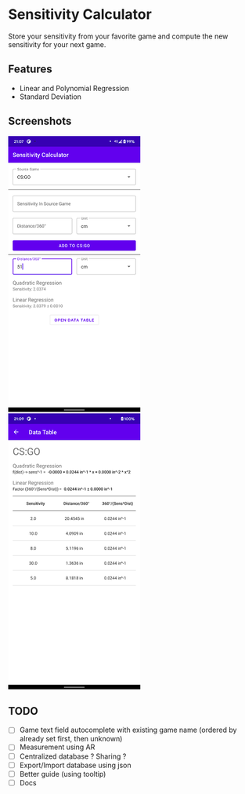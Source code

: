 # Sensitivity Calculator

Store your sensitivity from your favorite game and compute the new sensitivity for your next game.

## Features

-  Linear and Polynomial Regression
-  Standard Deviation

## Screenshots

![image-20210223210818783](assets/image-20210223210818783.png)![image-20210223210931749](assets/image-20210223210931749.png)

## TODO

- [ ] Game text field autocomplete with existing game name (ordered by already set first, then unknown)
- [ ] Measurement using AR
- [ ] Centralized database ? Sharing ? 
- [ ] Export/Import database using json
- [ ] Better guide (using tooltip)
- [ ] Docs